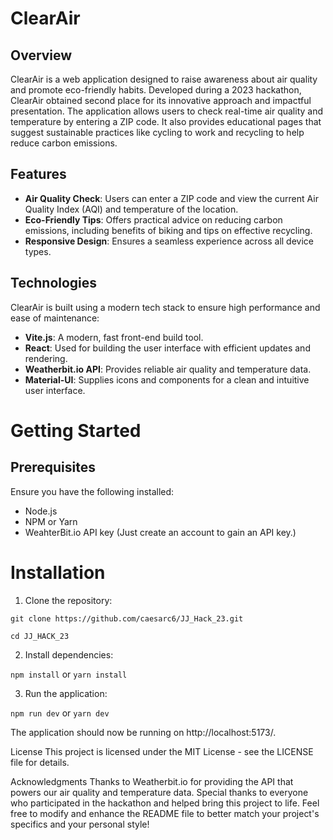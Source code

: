 # ClearAir 
## Overview
ClearAir is a web application designed to raise awareness about air quality and promote eco-friendly habits. Developed during a 2023 hackathon, ClearAir obtained second place for its innovative approach and impactful presentation. The application allows users to check real-time air quality and temperature by entering a ZIP code. It also provides educational pages that suggest sustainable practices like cycling to work and recycling to help reduce carbon emissions.

## Features
* **Air Quality Check**: Users can enter a ZIP code and view the current Air Quality Index (AQI) and temperature of the location.
* **Eco-Friendly Tips**: Offers practical advice on reducing carbon emissions, including benefits of biking and tips on effective recycling.
* **Responsive Design**: Ensures a seamless experience across all device types.

## Technologies
ClearAir is built using a modern tech stack to ensure high performance and ease of maintenance:

* **Vite.js**: A modern, fast front-end build tool.
* **React**: Used for building the user interface with efficient updates and rendering.
* **Weatherbit.io API**: Provides reliable air quality and temperature data.
* **Material-UI**: Supplies icons and components for a clean and intuitive user interface.

# Getting Started
## Prerequisites
Ensure you have the following installed:

* Node.js
* NPM or Yarn
* WeahterBit.io API key (Just create an account to gain an API key.)

# Installation

1. Clone the repository:

`git clone https://github.com/caesarc6/JJ_Hack_23.git`

`cd JJ_HACK_23`

2. Install dependencies:

`npm install`
or
`yarn install`

3. Run the application:

`npm run dev`
 or
`yarn dev`

The application should now be running on http://localhost:5173/.


License
This project is licensed under the MIT License - see the LICENSE file for details.

Acknowledgments
Thanks to Weatherbit.io for providing the API that powers our air quality and temperature data.
Special thanks to everyone who participated in the hackathon and helped bring this project to life.
Feel free to modify and enhance the README file to better match your project's specifics and your personal style!
